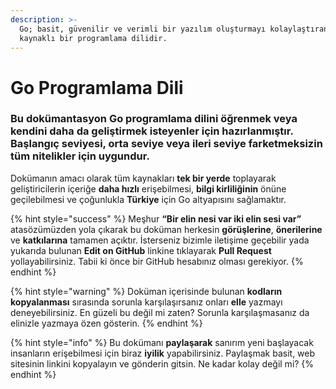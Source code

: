 ```yaml
---
description: >-
  Go; basit, güvenilir ve verimli bir yazılım oluşturmayı kolaylaştıran açık
  kaynaklı bir programlama dilidir.
---
```


# Go Programlama Dili

### Bu dokümantasyon Go programlama dilini öğrenmek veya kendini daha da geliştirmek isteyenler için hazırlanmıştır. Başlangıç seviyesi, orta seviye veya ileri seviye farketmeksizin tüm nitelikler için uygundur.

Dokümanın amacı olarak tüm kaynakları **tek bir yerde** toplayarak geliştiricilerin içeriğe **daha hızlı** erişebilmesi, **bilgi kirliliğinin** önüne geçilebilmesi ve çoğunlukla **Türkiye** için Go altyapısını sağlamaktır.

{% hint style="success" %}
Meşhur **“Bir elin nesi var iki elin sesi var”** atasözümüzden yola çıkarak bu doküman herkesin **görüşlerine**, **önerilerine** ve **katkılarına** tamamen açıktır. İsterseniz bizimle iletişime geçebilir yada yukarıda bulunan **Edit on GitHub** linkine tıklayarak **Pull Request** yollayabilirsiniz. Tabii ki önce bir GitHub hesabınız olması gerekiyor.
{% endhint %}

{% hint style="warning" %}
Doküman içerisinde bulunan **kodların kopyalanması** sırasında sorunla karşılaşırsanız onları **elle** yazmayı deneyebilirsiniz. En güzeli bu değil mi zaten? Sorunla karşılaşmasanız da elinizle yazmaya özen gösterin.
{% endhint %}

{% hint style="info" %}
Bu dokümanı **paylaşarak** sanırım yeni başlayacak insanların erişebilmesi için biraz **iyilik** yapabilirsiniz. Paylaşmak basit, web sitesinin linkini kopyalayın ve gönderin gitsin. Ne kadar kolay değil mi?
{% endhint %}

